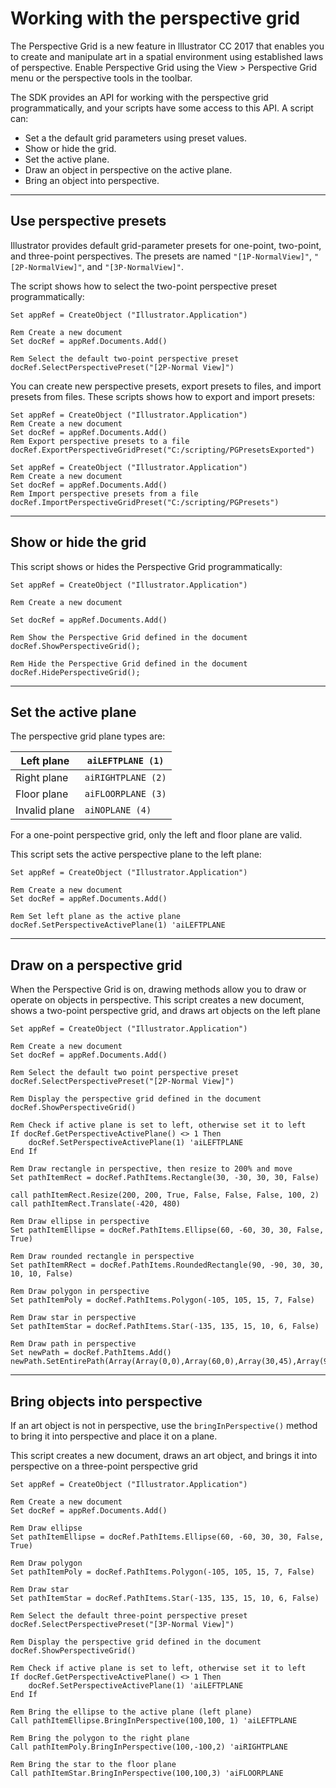 # Working with the perspective grid

The Perspective Grid is a new feature in lllustrator CC 2017 that enables you to create and manipulate art in a spatial environment using established laws of perspective. Enable Perspective Grid using the View > Perspective Grid menu or the perspective tools in the toolbar.

The SDK provides an API for working with the perspective grid programmatically, and your scripts have some access to this API. A script can:

- Set a the default grid parameters using preset values.
- Show or hide the grid.
- Set the active plane.
- Draw an object in perspective on the active plane.
- Bring an object into perspective.

---

## Use perspective presets

Illustrator provides default grid-parameter presets for one-point, two-point, and three-point perspectives. The presets are named `"[1P-NormalView]"`, `"[2P-NormalView]"`, and `"[3P-NormalView]"`.

The script shows how to select the two-point perspective preset programmatically:

```basic
Set appRef = CreateObject ("Illustrator.Application")

Rem Create a new document
Set docRef = appRef.Documents.Add()

Rem Select the default two-point perspective preset
docRef.SelectPerspectivePreset("[2P-Normal View]")
```

You can create new perspective presets, export presets to files, and import presets from files. These scripts shows how to export and import presets:

```basic
Set appRef = CreateObject ("Illustrator.Application")
Rem Create a new document
Set docRef = appRef.Documents.Add()
Rem Export perspective presets to a file
docRef.ExportPerspectiveGridPreset("C:/scripting/PGPresetsExported")

Set appRef = CreateObject ("Illustrator.Application")
Rem Create a new document
Set docRef = appRef.Documents.Add()
Rem Import perspective presets from a file
docRef.ImportPerspectiveGridPreset("C:/scripting/PGPresets")
```

---

## Show or hide the grid

This script shows or hides the Perspective Grid programmatically:

```basic
Set appRef = CreateObject ("Illustrator.Application")

Rem Create a new document

Set docRef = appRef.Documents.Add()

Rem Show the Perspective Grid defined in the document
docRef.ShowPerspectiveGrid();

Rem Hide the Perspective Grid defined in the document
docRef.HidePerspectiveGrid();
```

---

## Set the active plane

The perspective grid plane types are:

| Left plane    | `aiLEFTPLANE (1)`   |
|---------------|---------------------|
| Right plane   | `aiRIGHTPLANE (2)`  |
| Floor plane   | `aiFLOORPLANE (3)`  |
| Invalid plane | `aiNOPLANE (4)`     |

For a one-point perspective grid, only the left and floor plane are valid.

This script sets the active perspective plane to the left plane:

```basic
Set appRef = CreateObject ("Illustrator.Application")

Rem Create a new document
Set docRef = appRef.Documents.Add()

Rem Set left plane as the active plane
docRef.SetPerspectiveActivePlane(1) 'aiLEFTPLANE
```

---

## Draw on a perspective grid

When the Perspective Grid is on, drawing methods allow you to draw or operate on objects in perspective. This script creates a new document, shows a two-point perspective grid, and draws art objects on the left plane

```basic
Set appRef = CreateObject ("Illustrator.Application")

Rem Create a new document
Set docRef = appRef.Documents.Add()

Rem Select the default two point perspective preset
docRef.SelectPerspectivePreset("[2P-Normal View]")

Rem Display the perspective grid defined in the document
docRef.ShowPerspectiveGrid()

Rem Check if active plane is set to left, otherwise set it to left
If docRef.GetPerspectiveActivePlane() <> 1 Then
    docRef.SetPerspectiveActivePlane(1) 'aiLEFTPLANE
End If

Rem Draw rectangle in perspective, then resize to 200% and move
Set pathItemRect = docRef.PathItems.Rectangle(30, -30, 30, 30, False)

call pathItemRect.Resize(200, 200, True, False, False, False, 100, 2)
call pathItemRect.Translate(-420, 480)

Rem Draw ellipse in perspective
Set pathItemEllipse = docRef.PathItems.Ellipse(60, -60, 30, 30, False, True)

Rem Draw rounded rectangle in perspective
Set pathItemRRect = docRef.PathItems.RoundedRectangle(90, -90, 30, 30, 10, 10, False)

Rem Draw polygon in perspective
Set pathItemPoly = docRef.PathItems.Polygon(-105, 105, 15, 7, False)

Rem Draw star in perspective
Set pathItemStar = docRef.PathItems.Star(-135, 135, 15, 10, 6, False)

Rem Draw path in perspective
Set newPath = docRef.PathItems.Add()
newPath.SetEntirePath(Array(Array(0,0),Array(60,0),Array(30,45),Array(90,110)))
```

---

## Bring objects into perspective

If an art object is not in perspective, use the `bringInPerspective()` method to bring it into perspective and place it on a plane.

This script creates a new document, draws an art object, and brings it into perspective on a three-point perspective grid

```basic
Set appRef = CreateObject ("Illustrator.Application")

Rem Create a new document
Set docRef = appRef.Documents.Add()

Rem Draw ellipse
Set pathItemEllipse = docRef.PathItems.Ellipse(60, -60, 30, 30, False, True)

Rem Draw polygon
Set pathItemPoly = docRef.PathItems.Polygon(-105, 105, 15, 7, False)

Rem Draw star
Set pathItemStar = docRef.PathItems.Star(-135, 135, 15, 10, 6, False)

Rem Select the default three-point perspective preset
docRef.SelectPerspectivePreset("[3P-Normal View]")

Rem Display the perspective grid defined in the document
docRef.ShowPerspectiveGrid()

Rem Check if active plane is set to left, otherwise set it to left
If docRef.GetPerspectiveActivePlane() <> 1 Then
    docRef.SetPerspectiveActivePlane(1) 'aiLEFTPLANE
End If

Rem Bring the ellipse to the active plane (left plane)
Call pathItemEllipse.BringInPerspective(100,100, 1) 'aiLEFTPLANE

Rem Bring the polygon to the right plane
Call pathItemPoly.BringInPerspective(100,-100,2) 'aiRIGHTPLANE

Rem Bring the star to the floor plane
Call pathItemStar.BringInPerspective(100,100,3) 'aiFLOORPLANE
```
